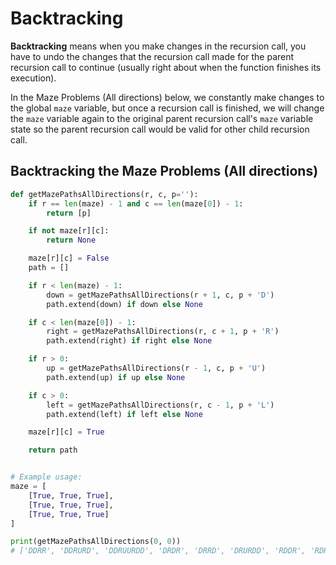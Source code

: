 # Backtracking

**Backtracking** means when you make changes in the recursion call, you have to undo the changes that the recursion call made for the parent recursion call to continue (usually right about when the function finishes its execution).

In the Maze Problems (All directions) below, we constantly make changes to the global `maze` variable, but once a recursion call is finished, we will change the `maze` variable again to the original parent recursion call's `maze` variable state so the parent recursion call would be valid for other child recursion call.

## Backtracking the Maze Problems (All directions)
```python
def getMazePathsAllDirections(r, c, p=''):
    if r == len(maze) - 1 and c == len(maze[0]) - 1:
        return [p]

    if not maze[r][c]:
        return None

    maze[r][c] = False
    path = []

    if r < len(maze) - 1:
        down = getMazePathsAllDirections(r + 1, c, p + 'D')
        path.extend(down) if down else None

    if c < len(maze[0]) - 1:
        right = getMazePathsAllDirections(r, c + 1, p + 'R')
        path.extend(right) if right else None

    if r > 0:
        up = getMazePathsAllDirections(r - 1, c, p + 'U')
        path.extend(up) if up else None

    if c > 0:
        left = getMazePathsAllDirections(r, c - 1, p + 'L')
        path.extend(left) if left else None

    maze[r][c] = True

    return path


# Example usage:
maze = [
    [True, True, True],
    [True, True, True],
    [True, True, True]
]

print(getMazePathsAllDirections(0, 0))
# ['DDRR', 'DDRURD', 'DDRUURDD', 'DRDR', 'DRRD', 'DRURDD', 'RDDR', 'RDRD', 'RDLDRR', 'RRDD', 'RRDLDR', 'RRDLLDRR']

```
